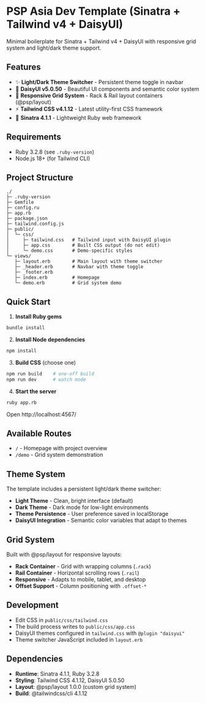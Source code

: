 # PSP Asia Dev Template (Sinatra + Tailwind v4 + DaisyUI)

Minimal boilerplate for Sinatra + Tailwind v4 + DaisyUI with responsive grid system and light/dark theme support.

## Features
- ✨ **Light/Dark Theme Switcher** - Persistent theme toggle in navbar
- 🎨 **DaisyUI v5.0.50** - Beautiful UI components and semantic color system
- 📱 **Responsive Grid System** - Rack & Rail layout containers (@psp/layout)
- ⚡ **Tailwind CSS v4.1.12** - Latest utility-first CSS framework
- 🚀 **Sinatra 4.1.1** - Lightweight Ruby web framework

## Requirements
- Ruby 3.2.8 (see `.ruby-version`)
- Node.js 18+ (for Tailwind CLI)

## Project Structure
```
./
├─ .ruby-version
├─ Gemfile
├─ config.ru
├─ app.rb
├─ package.json
├─ tailwind.config.js
├─ public/
│  └─ css/
│     ├─ tailwind.css   # Tailwind input with DaisyUI plugin
│     ├─ app.css        # Built CSS output (do not edit)
│     └─ demo.css       # Demo-specific styles
└─ views/
   ├─ layout.erb        # Main layout with theme switcher
   ├─ _header.erb       # Navbar with theme toggle
   ├─ _footer.erb
   ├─ index.erb         # Homepage
   └─ demo.erb          # Grid system demo
```

## Quick Start

1) **Install Ruby gems**
```bash
bundle install
```

2) **Install Node dependencies**
```bash
npm install
```

3) **Build CSS** (choose one)
```bash
npm run build    # one-off build
npm run dev      # watch mode
```

4) **Start the server**
```bash
ruby app.rb
```

Open http://localhost:4567/

## Available Routes
- `/` - Homepage with project overview
- `/demo` - Grid system demonstration

## Theme System
The template includes a persistent light/dark theme switcher:
- **Light Theme** - Clean, bright interface (default)
- **Dark Theme** - Dark mode for low-light environments
- **Theme Persistence** - User preference saved in localStorage
- **DaisyUI Integration** - Semantic color variables that adapt to themes

## Grid System
Built with @psp/layout for responsive layouts:
- **Rack Container** - Grid with wrapping columns (`.rack`)
- **Rail Container** - Horizontal scrolling rows (`.rail`)
- **Responsive** - Adapts to mobile, tablet, and desktop
- **Offset Support** - Column positioning with `.offset-*`

## Development
- Edit CSS in `public/css/tailwind.css`
- The build process writes to `public/css/app.css`
- DaisyUI themes configured in `tailwind.css` with `@plugin "daisyui"`
- Theme switcher JavaScript included in `layout.erb`

## Dependencies
- **Runtime**: Sinatra 4.1.1, Ruby 3.2.8
- **Styling**: Tailwind CSS 4.1.12, DaisyUI 5.0.50
- **Layout**: @psp/layout 1.0.0 (custom grid system)
- **Build**: @tailwindcss/cli 4.1.12
